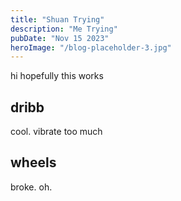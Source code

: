 ```yaml
---
title: "Shuan Trying"
description: "Me Trying"
pubDate: "Nov 15 2023"
heroImage: "/blog-placeholder-3.jpg"
---
```


hi hopefully this works

## dribb

cool. vibrate too much

## wheels

broke. oh.
